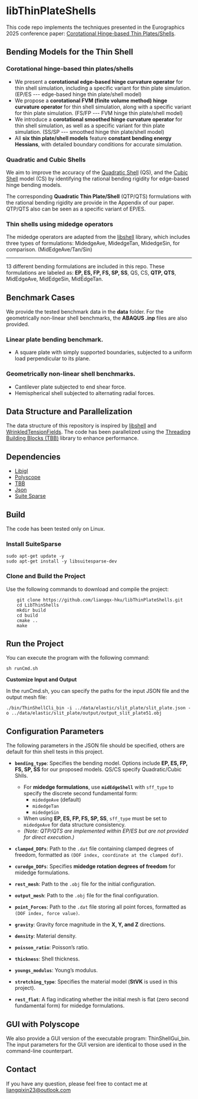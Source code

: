 # libThinPlateShells

This code repo implements the techniques presented in the Eurographics 2025 conference paper: [Corotational Hinge-based Thin Plates/Shells](https://arxiv.org/pdf/2502.10872). 

## Bending Models for the Thin Shell

### Corotational hinge-based thin plates/shells
- We present a **corotational edge-based hinge curvature operator** for thin shell simulation, including a specific variant for thin plate simulation. (EP/ES --- edge-based hinge thin plate/shell model)
- We propose a **corotational FVM (finite volume method) hinge curvature operator** for thin shell simulation, along with a specific variant for thin plate simulation. (FS/FP --- FVM hinge thin plate/shell model)
- We introduce a **corotational smoothed hinge curvature operator** for thin shell simulation, as well as a specific variant for thin plate simulation. (SS/SP --- smoothed hinge thin plate/shell model)
- All **six thin plate/shell models** feature **constant bending energy Hessians**, with detailed boundary conditions for accurate simulation. 

### Quadratic and Cubic Shells
We aim to improve the accuracy of the [Quadratic Shell](https://www.cs.columbia.edu/cg/quadratic/quadratic.cpp) (QS), and the [Cubic Shell](https://www.cs.columbia.edu/cg/pdfs/140-cubicShells-a4.pdf) model (CS) by identifying the rational bending rigidity for edge-based hinge bending models.

The corresponding **Quadratic Thin Plate/Shell** (QTP/QTS) formulations with the rational bending rigidity are provide in the Appendix of our paper. QTP/QTS also can be seen as a specific variant of EP/ES.

### Thin shells using midedge operators
The midedge operators are adapted from the [libshell](https://github.com/evouga/libshell) library, which includes three types of formulations: MidedgeAve, MidedgeTan, MidedgeSin, for comparison. (MidEdgeAve/Tan/Sin)

--------------------------------------
13 different bending formulations are included in this repo. These formulations are labeled as: **EP, ES, FP, FS, SP, SS**, QS, CS, **QTP, QTS**, MidEdgeAve, MidEdgeSin, MidEdgeTan.

## Benchmark Cases

We provide the tested benchmark data in the **data** folder. For the geometrically non-linear shell benchmarks, the **ABAQUS .inp** files are also provided.

### Linear plate bending benchmark.
- A square plate with simply supported boundaries, subjected to a uniform load perpendicular to its plane.

### Geometrically non-linear shell benchmarks.
- Cantilever plate subjected to end shear force.
- Hemispherical shell subjected to alternating radial forces.

## Data Structure and Parallelization
The data structure of this repository is inspired by [libshell](https://github.com/evouga/libshell) and [WrinkledTensionFields](https://github.com/zhenchen-jay/WrinkledTensionFields). The code has been parallelized using the [Threading Building Blocks (TBB)](https://github.com/wjakob/tbb) library to enhance performance.


## Dependencies
- [Libigl](https://github.com/libigl/libigl.git)
- [Polyscope](https://github.com/nmwsharp/polyscope.git)
- [TBB](https://github.com/wjakob/tbb.git)
- [Json](https://github.com/nlohmann/json.git) 
- [Suite Sparse](https://people.engr.tamu.edu/davis/suitesparse.html)


## Build
The code has been tested only on Linux.
### Install SuiteSparse
```
sudo apt-get update -y
sudo apt-get install -y libsuitesparse-dev
```
### Clone and Build the Project
Use the following commands to download and compile the project:
```
    git clone https://github.com/liangqx-hku/libThinPlateShells.git
    cd LibThinShells
    mkdir build
    cd build
    cmake ..
    make
```

## Run the Project
You can execute the program with the following command:
```
sh runCmd.sh
```
**Customize Input and Output**

In the runCmd.sh, you can specify the paths for the input JSON file and the output mesh file:
```
./bin/ThinShellCli_bin -i ../data/elastic/slit_plate/slit_plate.json -o ../data/elastic/slit_plate/output/output_slit_plate51.obj

```

## Configuration Parameters
The following parameters in the JSON file should be specified, others are default for thin shell tests in this project.
- **`bending_type`**: Specifies the bending model. Options include **EP, ES, FP, FS, SP, SS** for our proposed models. QS/CS specify Quadratic/Cubic Shlls.
  - For **midedge formulations**, use **`midEdgeShell`** with `sff_type` to specify the discrete second fundamental form:  
    - `midedgeAve` (default)  
    - `midedgeTan`  
    - `midedgeSin`  
  - When using **EP, ES, FP, FS, SP, SS**, `sff_type` must be set to `midedgeAve` for data structure consistency.  
  - *(Note: QTP/QTS are implemented within EP/ES but are not provided for direct execution.)*  

- **`clamped_DOFs`**: Path to the `.dat` file containing clamped degrees of freedom, formatted as `(DOF index, coordinate at the clamped dof)`.  

- **`curedge_DOFs`**: Specifies **midedge rotation degrees of freedom** for midedge formulations.  

- **`rest_mesh`**: Path to the `.obj` file for the initial configuration.  

- **`output_mesh`**: Path to the `.obj` file for the final configuration.  

- **`point_Forces`**: Path to the `.dat` file storing all point forces, formatted as `(DOF index, force value)`.  

- **`gravity`**: Gravity force magnitude in the **X, Y, and Z** directions.  

- **`density`**: Material density.  

- **`poisson_ratio`**: Poisson’s ratio.  

- **`thickness`**: Shell thickness.  

- **`youngs_modulus`**: Young’s modulus.  

- **`stretching_type`**: Specifies the material model (**StVK** is used in this project).  

- **`rest_flat`**: A flag indicating whether the initial mesh is flat (zero second fundamental form) for midedge formulations.  


## GUI with Polyscope
We also provide a GUI version of the executable program: ThinShellGui_bin. The input parameters for the GUI version are identical to those used in the command-line counterpart.

## Contact
If you have any question, please feel free to contact me at liangqixin23@outlook.com

